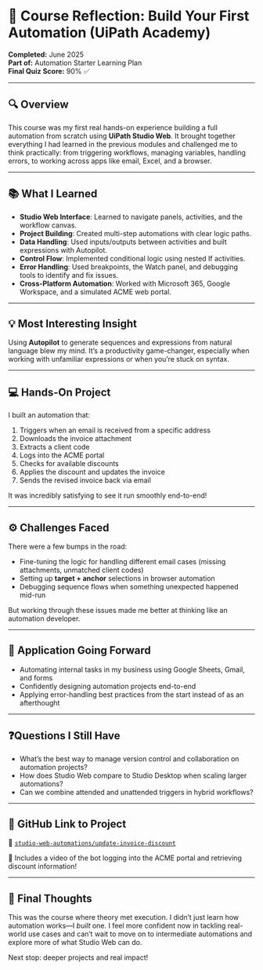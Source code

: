 # 🤖 Course Reflection: Build Your First Automation (UiPath Academy)

**Completed:** June 2025  
**Part of:** Automation Starter Learning Plan  
**Final Quiz Score:** 90% ✅

---

## 🔍 Overview

This course was my first real hands-on experience building a full automation from scratch using **UiPath Studio Web**. It brought together everything I had learned in the previous modules and challenged me to think practically: from triggering workflows, managing variables, handling errors, to working across apps like email, Excel, and a browser.

---

## 📚 What I Learned

- **Studio Web Interface**: Learned to navigate panels, activities, and the workflow canvas.
- **Project Building**: Created multi-step automations with clear logic paths.
- **Data Handling**: Used inputs/outputs between activities and built expressions with Autopilot.
- **Control Flow**: Implemented conditional logic using nested If activities.
- **Error Handling**: Used breakpoints, the Watch panel, and debugging tools to identify and fix issues.
- **Cross-Platform Automation**: Worked with Microsoft 365, Google Workspace, and a simulated ACME web portal.

---

## 💡 Most Interesting Insight

Using **Autopilot** to generate sequences and expressions from natural language blew my mind. It’s a productivity game-changer, especially when working with unfamiliar expressions or when you’re stuck on syntax.

---

## 💻 Hands-On Project

I built an automation that:

1. Triggers when an email is received from a specific address
2. Downloads the invoice attachment
3. Extracts a client code
4. Logs into the ACME portal
5. Checks for available discounts
6. Applies the discount and updates the invoice
7. Sends the revised invoice back via email

It was incredibly satisfying to see it run smoothly end-to-end!

---

## ⚙️ Challenges Faced

There were a few bumps in the road:
- Fine-tuning the logic for handling different email cases (missing attachments, unmatched client codes)
- Setting up **target + anchor** selections in browser automation
- Debugging sequence flows when something unexpected happened mid-run

But working through these issues made me better at thinking like an automation developer.

---

## 🚀 Application Going Forward

- Automating internal tasks in my business using Google Sheets, Gmail, and forms
- Confidently designing automation projects end-to-end
- Applying error-handling best practices from the start instead of as an afterthought

---

## ❓Questions I Still Have

- What’s the best way to manage version control and collaboration on automation projects?
- How does Studio Web compare to Studio Desktop when scaling larger automations?
- Can we combine attended and unattended triggers in hybrid workflows?

---

## 🔗 GitHub Link to Project

📂 [`studio-web-automations/update-invoice-discount`](https://github.com/jdmagraner/my-rpa-learning-journey/tree/main/studio-web-automations/update-invoice-discount)

🎥 Includes a video of the bot logging into the ACME portal and retrieving discount information!

---

## 🎯 Final Thoughts

This was the course where theory met execution. I didn’t just learn how automation works—I *built* one. I feel more confident now in tackling real-world use cases and can’t wait to move on to intermediate automations and explore more of what Studio Web can do.

Next stop: deeper projects and real impact!
